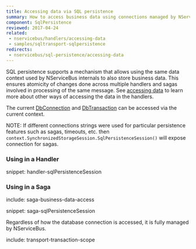 ```yaml
---
title: Accessing data via SQL persistence
summary: How to access business data using connections managed by NServiceBus SQL persistence.
component: SqlPersistence
reviewed: 2017-04-24
related:
 - nservicebus/handlers/accessing-data
 - samples/sqltransport-sqlpersistence
redirects:
 - nservicebus/sql-persistence/accessing-data
---
```


SQL persistence supports a mechanism that allows using the same data context used by NServiceBus internals to also store business data. This ensures atomicity of changes done across multiple handlers and sagas involved in processing of the same message. See [accessing data](/nservicebus/handlers/accessing-data.md) to learn more about other ways of accessing the data in the handlers.

The current [DbConnection](https://msdn.microsoft.com/en-us/library/system.data.common.dbconnection.aspx) and [DbTransaction](https://msdn.microsoft.com/en-us/library/system.data.common.dbtransaction.aspx) can be accessed via the current context.

NOTE: If different connections strings were used for particular persistence features such as sagas, timeouts, etc. then `context.SynchronizedStorageSession.SqlPersistenceSession()` will expose connection for sagas.


### Using in a Handler

snippet: handler-sqlPersistenceSession


### Using in a Saga

include: saga-business-data-access

snippet: saga-sqlPersistenceSession


Regardless of how the database connection is accessed, it is fully managed by NServiceBus.

include: transport-transaction-scope
